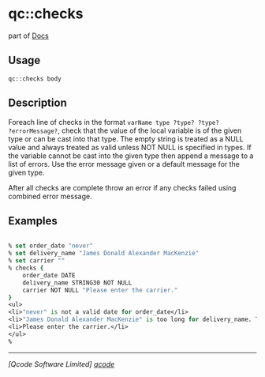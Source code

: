 qc::checks
==========

part of [Docs](../index.md)

Usage
-----
`qc::checks body`

Description
-----------
Foreach line of checks in the format <code>varName type ?type? ?type? ?errorMessage?</code>, check that the value of the local variable is of the given type or can be cast into that type. The empty string is treated as a NULL value and always treated as valid unless NOT NULL is specified in types. If the variable cannot be cast into the given type then append a message to a list of errors. Use the error message given or a default message for the given type.
    <p>
    After all checks are complete throw an error if any checks failed using combined error message.

Examples
--------
```tcl

% set order_date "never"
% set delivery_name "James Donald Alexander MacKenzie"
% set carrier ""
% checks {
    order_date DATE
    delivery_name STRING30 NOT NULL
    carrier NOT NULL "Please enter the carrier."
}
<ul>
<li>"never" is not a valid date for order_date</li>
<li>"James Donald Alexander MacKenzie" is too long for delivery_name. The maximum length is 30 characters.</li>
<li>Please enter the carrier.</li>
</ul>
% 

```

----------------------------------
*[Qcode Software Limited] [qcode]*

[qcode]: http://www.qcode.co.uk "Qcode Software"